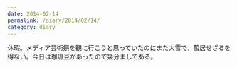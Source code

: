 ```yaml
---
date: 2014-02-14
permalink: /diary/2014/02/14/
category: diary
---
```


休暇。メディア芸術祭を観に行こうと思っていたのにまた大雪で，蟄居せざるを得ない。今日は珈琲豆があったので幾分ましである。